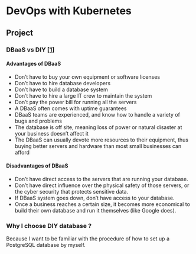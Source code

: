 # DevOps with Kubernetes

## Project

### DBaaS vs DIY [[1]](https://www.objectrocket.com/blog/company/advantages-and-disadvantages-of-dbaas/)

#### Advantages of DBaaS

* Don’t have to buy your own equipment or software licenses
* Don’t have to hire database developers
* Don’t have to build a database system
* Don’t have to hire a large IT crew to maintain the system
* Don’t pay the power bill for running all the servers
* A DBaaS often comes with uptime guarantees
* DBaaS teams are experienced, and know how to handle a variety of bugs and problems
* The database is off site, meaning loss of power or natural disaster at your business doesn’t affect it
* The DBaaS can usually devote more resources to their equipment, thus buying better servers and hardware than most small businesses can afford

#### Disadvantages of DBaaS

* Don’t have direct access to the servers that are running your database.
* Don’t have direct influence over the physical safety of those servers, or the cyber security that protects sensitive data.
* If DBaaS system goes down, don’t have access to your database.
* Once a business reaches a certain size, it becomes more economical to build their own database and run it themselves (like Google does).

### Why I choose DIY database ?

Because I want to be familiar with the procedure of how to set up a PostgreSQL database by myself.
